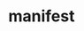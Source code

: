---
layout: default
title: manifest
parent: App manifest file
grand_parent: App basics
nav_order: 13
---